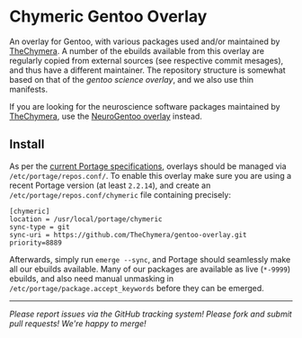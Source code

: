 # Chymeric Gentoo Overlay

An overlay for Gentoo, with various packages used and/or maintained by [TheChymera](https://github.com/TheChymera).
A number of the ebuilds available from this overlay are regularly copied from external sources (see respective commit mesages), and thus have a different maintainer.
The repository structure is somewhat based on that of the *gentoo science overlay*, and we also use thin manifests.

If you are looking for the neuroscience software packages maintained by [TheChymera](https://github.com/TheChymera), use the [NeuroGentoo overlay](https://github.com/TheChymera/neurogentoo) instead.

Install
--------

As per the [current Portage specifications](https://dev.gentoo.org/~zmedico/portage/doc/man/portage.5.html), overlays should be managed via `/etc/portage/repos.conf/`.
To enable this overlay make sure you are using a recent Portage version (at least `2.2.14`), and create an `/etc/portage/repos.conf/chymeric` file containing precisely:

```
[chymeric]
location = /usr/local/portage/chymeric
sync-type = git
sync-uri = https://github.com/TheChymera/gentoo-overlay.git
priority=8889
```

Afterwards, simply run `emerge --sync`, and Portage should seamlessly make all our ebuilds available. 
Many of our packages are available as live (`*-9999`) ebuilds, and also need manual unmasking in `/etc/portage/package.accept_keywords` before they can be emerged. 

---

*Please report issues via the GitHub tracking system! Please fork and submit pull requests! We're happy to merge!*
